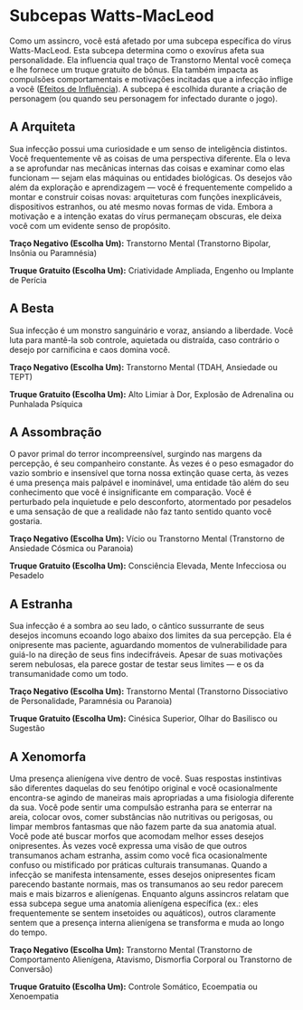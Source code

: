 # Subcepas Watts-MacLeod

Como um assincro, você está afetado por uma subcepa específica do vírus Watts-MacLeod. Esta subcepa determina como o exovírus afeta sua personalidade. Ela influencia qual traço de Transtorno Mental você começa e lhe fornece um truque gratuito de bônus. Ela também impacta as compulsões comportamentais e motivações incitadas que a infecção inflige a você ([Efeitos de Influência](05-influence-effects.md)). A subcepa é escolhida durante a criação de personagem (ou quando seu personagem for infectado durante o jogo).

## A Arquiteta

Sua infecção possui uma curiosidade e um senso de inteligência distintos. Você frequentemente vê as coisas de uma perspectiva diferente. Ela o leva a se aprofundar nas mecânicas internas das coisas e examinar como elas funcionam — sejam elas máquinas ou entidades biológicas. Os desejos vão além da exploração e aprendizagem — você é frequentemente compelido a montar e construir coisas novas: arquiteturas com funções inexplicáveis, dispositivos estranhos, ou até mesmo novas formas de vida. Embora a motivação e a intenção exatas do vírus permaneçam obscuras, ele deixa você com um evidente senso de propósito.

**Traço Negativo (Escolha Um):** Transtorno Mental (Transtorno Bipolar, Insônia ou Paramnésia)

**Truque Gratuito (Escolha Um):** Criatividade Ampliada, Engenho ou Implante de Perícia

## A Besta

Sua infecção é um monstro sanguinário e voraz, ansiando a liberdade. Você luta para mantê-la sob controle, aquietada ou distraída, caso contrário o desejo por carnificina e caos domina você.

**Traço Negativo (Escolha Um):** Transtorno Mental (TDAH, Ansiedade ou TEPT)

**Truque Gratuito (Escolha Um):** Alto Limiar à Dor, Explosão de Adrenalina ou Punhalada Psíquica

## A Assombração

O pavor primal do terror incompreensível, surgindo nas margens da percepção, é seu companheiro constante. Às vezes é o peso esmagador do vazio sombrio e insensível que torna nossa extinção quase certa, às vezes é uma presença mais palpável e inominável, uma entidade tão além do seu conhecimento que você é insignificante em comparação. Você é perturbado pela inquietude e pelo desconforto, atormentado por pesadelos e uma sensação de que a realidade não faz tanto sentido quanto você gostaria.

**Traço Negativo (Escolha Um):** Vício ou Transtorno Mental (Transtorno de Ansiedade Cósmica ou Paranoia)

**Truque Gratuito (Escolha Um):** Consciência Elevada, Mente Infecciosa ou Pesadelo

## A Estranha

Sua infecção é a sombra ao seu lado, o cântico sussurrante de seus desejos incomuns ecoando logo abaixo dos limites da sua percepção. Ela é onipresente mas paciente, aguardando momentos de vulnerabilidade para guiá-lo na direção de seus fins indecifráveis. Apesar de suas motivações serem nebulosas, ela parece gostar de testar seus limites — e os da transumanidade como um todo.

**Traço Negativo (Escolha Um):** Transtorno Mental (Transtorno Dissociativo de Personalidade, Paramnésia ou Paranoia)

**Truque Gratuito (Escolha Um):** Cinésica Superior, Olhar do Basilisco ou Sugestão

## A Xenomorfa

Uma presença alienígena vive dentro de você. Suas respostas instintivas são diferentes daquelas do seu fenótipo original e você ocasionalmente encontra-se agindo de maneiras mais apropriadas a uma fisiologia diferente da sua. Você pode sentir uma compulsão estranha para se enterrar na areia, colocar ovos, comer substâncias não nutritivas ou perigosas, ou limpar membros fantasmas que não fazem parte da sua anatomia atual. Você pode até buscar morfos que acomodam melhor esses desejos onipresentes. Às vezes você expressa uma visão de que outros transumanos acham estranha, assim como você fica ocasionalmente confuso ou mistificado por práticas culturais transumanas. Quando a infecção se manifesta intensamente, esses desejos onipresentes ficam parecendo bastante normais, mas os transumanos ao seu redor parecem mais e mais bizarros e alienígenas. Enquanto alguns assincros relatam que essa subcepa segue uma anatomia alienígena específica (ex.: eles frequentemente se sentem insetoides ou aquáticos), outros claramente sentem que a presença interna alienígena se transforma e muda ao longo do tempo.

**Traço Negativo (Escolha Um):** Transtorno Mental (Transtorno de Comportamento Alienígena, Atavismo, Dismorfia Corporal ou Transtorno de Conversão)

**Truque Gratuito (Escolha Um):** Controle Somático, Ecoempatia ou Xenoempatia
